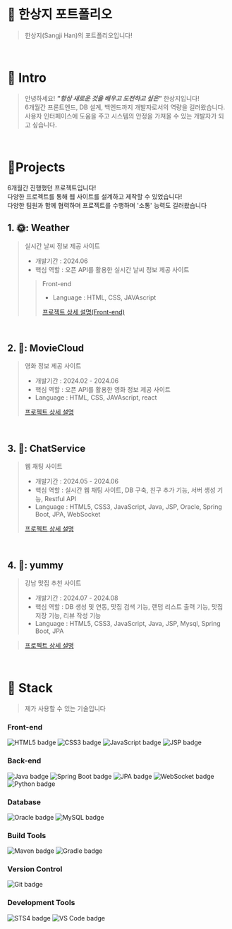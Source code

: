 # 📜 한상지 포트폴리오

> 한상지(Sangji Han)의 포트폴리오입니다!

<br />

# 👋 Intro

> 안녕하세요! ***"항상 새로운 것을 배우고 도전하고 싶은"*** 한상지입니다!  <br />
> 6개월간 프론트엔드, DB 설계, 백엔드까지 개발자로서의 역량을 길러왔습니다. <br />
> 사용자 인터페이스에 도움을 주고 시스템의 안정을 가져올 수 있는 개발자가 되고 싶습니다.<br />

<br />

# 📝Projects
6개월간 진행했던 프로젝트입니다!<br />
다양한 프로젝트를 통해
웹 사이트를 설계하고 제작할 수 있었습니다! <br />
다양한 팀원과 함께 협력하며 프로젝트를 수행하며 '소통' 능력도 길러왔습니다 <br />


## 1. 🌞: Weather

> 실시간 날씨 정보 제공 사이트 
>
> - 개발기간 : 2024.06
> - 핵심 역할 : 오픈 API를 활용한 실시간 날씨 정보 제공 사이트
>
>> Front-end
>> - Language : HTML, CSS, JAVAscript
>> 
>> [프로젝트 상세 설명(Front-end)](https://github.com/SangjiHan/Weather)  


<br />

## 2. 🎥: MovieCloud

>  영화 정보 제공 사이트
>
> - 개발기간 : 2024.02 - 2024.06
> - 핵심 역할 : 오픈 API를 활용한 영화 정보 제공 사이트
> - Language : HTML, CSS, JAVAscript, react
>
> [프로젝트 상세 설명](https://github.com/SangjiHan/MovieCloud)

<br />

## 3. 👱: ChatService

> 웹 채팅 사이트
>
> - 개발기간 : 2024.05 - 2024.06
> - 핵심 역할 : 실시간 웹 채팅 사이트, DB 구축, 친구 추가 기능, 서버 생성 기능, Restful API
> - Language : HTML5, CSS3, JavaScript, Java, JSP, Oracle, Spring Boot, JPA, WebSocket
>
> [프로젝트 상세 설명](https://github.com/SangjiHan/chatService)

<br />

## 4. 🥘: yummy

>  강남 맛집 추천 사이트
>
> - 개발기간 : 2024.07 - 2024.08
> - 핵심 역할 : DB 생성 및 연동, 맛집 검색 기능, 랜덤 리스트 출력 기능, 맛집 저장 기능, 리뷰 작성 기능
> - Language : HTML5, CSS3, JavaScript, Java, JSP, Mysql, Spring Boot, JPA

>
> [프로젝트 상세 설명](https://github.com/davidtwo000/green-yummy-project)

<br />

# 📝 Stack
> 제가 사용할 수 있는 기술입니다

### Front-end

<div>
    <img src="https://img.shields.io/badge/HTML5-F16529?style=for-the-badge&logo=html5&logoColor=white&color=F16529" alt="HTML5 badge">
    <img src="https://img.shields.io/badge/CSS3-1572B6?style=for-the-badge&logo=css3&logoColor=white&color=1572B6" alt="CSS3 badge">
    <img src="https://img.shields.io/badge/JavaScript-F7DF1E?style=for-the-badge&logo=javascript&logoColor=000000&color=F7DF1E" alt="JavaScript badge">
    <img src="https://img.shields.io/badge/JSP-F7E03C?style=for-the-badge&logo=java&logoColor=000000&color=F7E03C" alt="JSP badge">
</div>

### Back-end

<div>
    <img src="https://img.shields.io/badge/Java-F89820?style=for-the-badge&logo=java&logoColor=white&color=F89820" alt="Java badge">
    <img src="https://img.shields.io/badge/Spring_Boot-6DB33F?style=for-the-badge&logo=spring-boot&logoColor=white&color=6DB33F" alt="Spring Boot badge">
    <img src="https://img.shields.io/badge/JPA-007396?style=for-the-badge&logo=java&logoColor=white&color=007396" alt="JPA badge">
    <img src="https://img.shields.io/badge/WebSocket-00BFAE?style=for-the-badge&logo=WebSocket&logoColor=white&color=00BFAE" alt="WebSocket badge">
    <img src="https://img.shields.io/badge/Python-306998?style=for-the-badge&logo=python&logoColor=white&color=306998" alt="Python badge">
</div>

### Database

<div>
    <img src="https://img.shields.io/badge/Oracle-F80000?style=for-the-badge&logo=Oracle&logoColor=white&color=F80000" alt="Oracle badge">
    <img src="https://img.shields.io/badge/MySQL-4479A1?style=for-the-badge&logo=mysql&logoColor=white&color=4479A1" alt="MySQL badge">
</div>

### Build Tools

<div>
    <img src="https://img.shields.io/badge/Maven-C71A36?style=for-the-badge&logo=apache-maven&logoColor=white&color=C71A36" alt="Maven badge">
    <img src="https://img.shields.io/badge/Gradle-02303A?style=for-the-badge&logo=gradle&logoColor=white&color=02303A" alt="Gradle badge">
</div>

### Version Control

<div>
    <img src="https://img.shields.io/badge/Git-F05032?style=for-the-badge&logo=git&logoColor=white&color=F05032" alt="Git badge">
</div>

### Development Tools

<div>
    <img src="https://img.shields.io/badge/STS4-6DB33F?style=for-the-badge&logo=eclipse&logoColor=white&color=6DB33F" alt="STS4 badge">
    <img src="https://img.shields.io/badge/VS_Code-007ACC?style=for-the-badge&logo=visual-studio-code&logoColor=white&color=007ACC" alt="VS Code badge">
</div>
